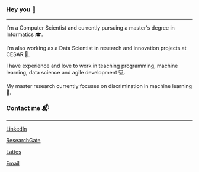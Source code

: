 ### Hey you :wave: 
---
I'm a Computer Scientist and currently pursuing a master's degree in Informatics :mortar_board:.

I'm also working as a Data Scientist in research and innovation projects at CESAR 🧡.

I have experience and love to work in teaching programming, machine learning, data science and agile development :computer:.

My master research currently focuses on discrimination in machine learning :bookmark_tabs:.

### Contact me :mailbox_with_mail:  
---
[LinkedIn](https://www.linkedin.com/in/luiz-fernando-de-lima/)

[ResearchGate](https://www.researchgate.net/profile/Luiz_De_Lima2)

[Lattes](http://lattes.cnpq.br/8727341617324704)

[Email](mailto:luizfernando@ppgi.ci.ufpb.br)
